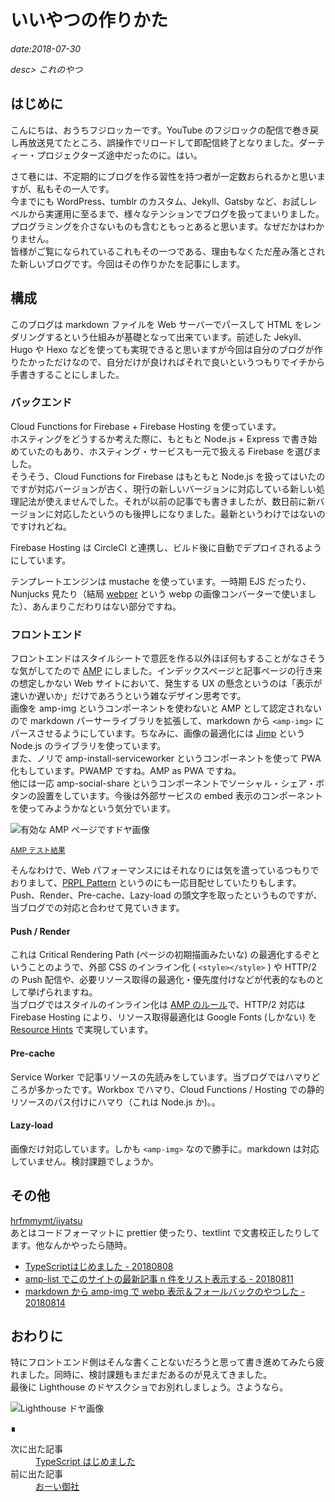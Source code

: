 # いいやつの作りかた

*date:2018-07-30*

*desc> これのやつ*

## はじめに
こんにちは、おうちフジロッカーです。YouTube のフジロックの配信で巻き戻し再放送見てたところ、誤操作でリロードして即配信終了となりました。ダーティー・プロジェクターズ途中だったのに。はい。

さて巷には、不定期的にブログを作る習性を持つ者が一定数おられるかと思いますが、私もその一人です。  
今までにも WordPress、tumblr のカスタム、Jekyll、Gatsby など、お試しレベルから実運用に至るまで、様々なテンションでブログを扱ってまいりました。プログラミングを介さないものも含むともっとあると思います。なぜだかはわかりません。  
皆様がご覧になられているこれもその一つである、理由もなくただ産み落とされた新しいブログです。今回はその作りかたを記事にします。

## 構成
このブログは markdown ファイルを Web サーバーでパースして HTML をレンダリングするという仕組みが基礎となって出来ています。前述した Jekyll、Hugo や Hexo などを使っても実現できると思いますが今回は自分のブログが作りたかっただけなので、自分だけが良ければそれで良いというつもりでイチから手書きすることにしました。

### バックエンド
Cloud Functions for Firebase + Firebase Hosting を使っています。  
ホスティングをどうするか考えた際に、もともと Node.js + Express で書き始めていたのもあり、ホスティング・サービスも一元で扱える Firebase を選びました。  
そうそう、Cloud Functions for Firebase はもともと Node.js を扱ってはいたのですが対応バージョンが古く、現行の新しいバージョンに対応している新しい処理記法が使えませんでした。それが以前の記事でも書きましたが、数日前に新バージョンに対応したというのも後押しになりました。最新というわけではないのですけれどね。

Firebase Hosting は CircleCI と連携し、ビルド後に自動でデプロイされるようにしています。  

テンプレートエンジンは mustache を使っています。一時期 EJS だったり、Nunjucks 見たり（結局 [webper](https://github.com/hrfmmymt/webper) という webp の画像コンバーターで使いました）、あんまりこだわりはない部分ですね。

### フロントエンド
フロントエンドはスタイルシートで意匠を作る以外ほぼ何もすることがなさそうな気がしてたので [AMP](https://www.ampproject.org/ja/) にしました。インデックスページと記事ページの行き来の想定しかない Web サイトにおいて、発生する UX の懸念というのは「表示が速いか遅いか」だけであろうという雑なデザイン思考です。  
画像を amp-img というコンポーネントを使わないと AMP として認定されないので markdown パーサーライブラリを拡張して、markdown から `<amp-img>` にパースさせるようにしています。ちなみに、画像の最適化には [Jimp](https://github.com/oliver-moran/jimp) という Node.js のライブラリを使っています。  
また、ノリで amp-install-serviceworker というコンポーネントを使って PWA 化もしています。PWAMP ですね。AMP as PWA ですね。  
他には一応 amp-social-share というコンポーネントでソーシャル・シェア・ボタンの設置をしています。今後は外部サービスの embed 表示のコンポーネントを使ってみようかなという気分でいます。

![有効な AMP ページですドヤ画像](https://lh3.googleusercontent.com/pw/AM-JKLVCcxjSmvPAtGMoQu5C2U6bkmhF7q2ir445qWm6eoQnIA8zh59um6KrMd_gIloSBBB7ArCF7C3tDIyJQm8VZkBXLMC7EYf73_YQfG-2cYwP378fHnxRZwD-BZr2fchDDkOlMNxm-apYJi64sIFyRJvRlQ=w780-h461)

<small>[AMP テスト結果](https://search.google.com/test/amp?id=ZklJjOweBq3q7ShDW4a7XA)</small>

そんなわけで、Web パフォーマンスにはそれなりには気を遣っているつもりでおりまして、[PRPL Pattern](https://developers.google.com/web/fundamentals/performance/prpl-pattern/?hl=ja) というのにも一応目配せしていたりもします。Push、Render、Pre-cache、Lazy-load の頭文字を取ったというものですが、当ブログでの対応と合わせて見ていきます。

#### Push / Render
これは Critical Rendering Path (ページの初期描画みたいな) の最適化するぞということのようで、外部 CSS のインライン化 ( `<style></style>` ) や HTTP/2 の Push 配信や、必要リソース取得の最適化・優先度付けなどが代表的なものとして挙げられますね。  
当ブログではスタイルのインライン化は [AMP のルール](https://www.ampproject.org/ja/docs/design/responsive_amp)で、HTTP/2 対応は Firebase Hosting により、リソース取得最適化は Google Fonts (しかない) を [Resource Hints](https://www.w3.org/TR/resource-hints/) で実現しています。

#### Pre-cache
Service Worker で記事リソースの先読みをしています。当ブログではハマりどころが多かったです。Workbox でハマり、Cloud Functions / Hosting での静的リソースのパス付けにハマり（これは Node.js か)。。

#### Lazy-load
画像だけ対応しています。しかも `<amp-img>` なので勝手に。markdown は対応していません。検討課題でしょうか。

## その他
[hrfmmymt/iiyatsu](https://github.com/hrfmmymt/iiyatsu)  
あとはコードフォーマットに prettier 使ったり、textlint で文書校正したりしてます。他なんかやったら随時。

- [TypeScriptはじめました - 20180808](/posts/20180808)
- [amp-list でこのサイトの最新記事 n 件をリスト表示する - 20180811](/posts/amp-list)
- [markdown から amp-img で webp 表示＆フォールバックのやつした - 20180814](/posts/md-amp-img-webp)

## おわりに
特にフロントエンド側はそんな書くことないだろうと思って書き進めてみたら疲れました。同時に、検討課題もまだまだあるのが見えてきました。  
最後に Lighthouse のドヤスクショでお別れしましょう。さようなら。

![Lighthouse ドヤ画像](https://lh3.googleusercontent.com/pw/AM-JKLWlzlL3h7XaWec-arPSnN7mGlSYhWenQnAiGzYGItHnrsETcRENP_697JFZ5lKTfe5vtp5mXQ02d4b6tHItiruEA_-5PAh5PBJ1HAqt-lp0DuB04D03MZcZ-9sPHgKBjKRS4V-UMhAAHFLnEvdcG7g9xQ=w780-h130)
<footer class="post-footer">&#8718;</footer><nav class="post-recent"><dl><dt>次に出た記事</dt><dd><a href="20180808">TypeScript はじめました</a></dd><dt>前に出た記事</dt><dd><a href="20180727">おーい御社</a></dd></dl></nav>
